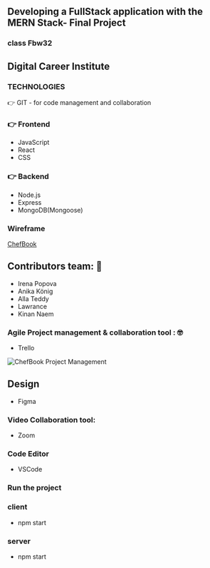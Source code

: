 ## Developing a FullStack application with the MERN  Stack- Final Project 
### class Fbw32
Digital Career Institute 
---

### TECHNOLOGIES 
👉 GIT - for code management and collaboration

### 👉  Frontend 
- JavaScript 
- React 
- CSS

### 👉 Backend 
- Node.js
- Express
- MongoDB(Mongoose)



### Wireframe 
[ChefBook](./chefbook.pdf)
## Contributors team: 🚀 
- Irena Popova
- Anika König
- Alla Teddy 
- Lawrance 
- Kinan Naem

### Agile Project management & collaboration tool : 🤓
- Trello 

<!-- [ChefBook](https://trello.com/b/r4mNoWsx/chefbook) -->
![ChefBook Project Management](trello.png)

## Design  

- Figma 

### Video Collaboration tool: 
- Zoom

### Code Editor 
- VSCode

### Run the project 

### client 
- npm start 

### server 
- npm start